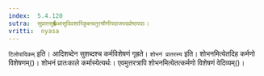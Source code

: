 ```yaml
---
index:  5.4.120
sutra:  सुप्रातसु�आसुदिवशारिकुक्षचतुरश्रौणीपदाजपदप्रोष्ठपदाः।
vritti:  nyasa
---
```


`टिलोपादिकम्` इति। आदिशब्देन सुशब्दश्च कर्मविशेषणं गृह्रते। `शोभनं प्रातरस्य` इति। शोभनमित्येतदिह कर्मणो विशेषणम्()। शोभनं प्रातःकाले कर्मास्येत्यर्थः। एवमुत्तरत्रापि शोभनमित्येतत्कर्मणो विशेषणं वेदिव्यम्()।

